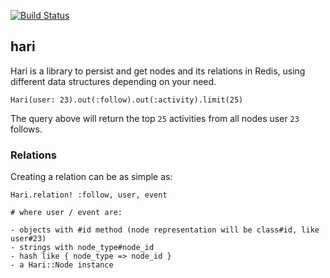 [![Build Status](https://travis-ci.org/Clubjudge/hari.png?branch=master)](https://travis-ci.org/Clubjudge/hari)

## hari

Hari is a library to persist and get nodes and its relations in Redis, using different data structures depending on your need.

    Hari(user: 23).out(:follow).out(:activity).limit(25)

The query above will return the top `25` activities from all nodes user `23` follows.

### Relations

Creating a relation can be as simple as:

    Hari.relation! :follow, user, event

    # where user / event are:

    - objects with #id method (node representation will be class#id, like user#23)
    - strings with node_type#node_id
    - hash like { node_type => node_id }
    - a Hari::Node instance
